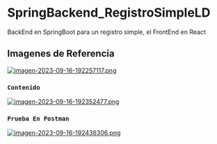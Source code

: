 # SpringBackend_RegistroSimpleLD
BackEnd en SpringBoot para un registro simple, el FrontEnd en React

## Imagenes de Referencia
[![imagen-2023-09-16-192257117.png](https://i.postimg.cc/d33t3cFJ/imagen-2023-09-16-192257117.png)](https://postimg.cc/n98tS5MW)

### `Contenido`
[![imagen-2023-09-16-192352477.png](https://i.postimg.cc/LXTw7Jrs/imagen-2023-09-16-192352477.png)](https://postimg.cc/CBRcnxMy)

### `Prueba En Postman`
[![imagen-2023-09-16-192436306.png](https://i.postimg.cc/SN3SVP6v/imagen-2023-09-16-192436306.png)](https://postimg.cc/CzCpxm6G)
